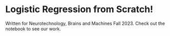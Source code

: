 # Logistic Regression from Scratch!

Written for Neurotechnology, Brains and Machines Fall 2023. Check out the notebook to see our work.
